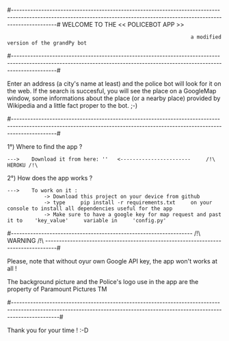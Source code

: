 #----------------------------------------------------------------------------------------------------------------------------------------------------------------------------#
                                                                WELCOME TO THE << POLICEBOT APP >>

                                                                a modified version of the grandPy bot
#----------------------------------------------------------------------------------------------------------------------------------------------------------------------------#

Enter an address (a city's name at least) and the police bot will look for it on the web.
If the search is succesful, you will see the place on a GoogleMap window, some informations about the place (or a nearby place) provided by Wikipedia
and a little fact proper to the bot.  ;-)

#----------------------------------------------------------------------------------------------------------------------------------------------------------------------------#

1°) Where to find the app ?

    --->    Download it from here: ''   <-----------------------     /!\ HEROKU /!\



2°) How does the app works ?

    --->    To work on it :
                -> Download this project on your device from github
                -> type     pip install -r requirements.txt     on your console to install all dependencies useful for the app
                -> Make sure to have a google key for map request and past it to    'key_value'     variable in     'config.py'



#------------------------------------------------------------------     /!\ WARNING /!\     ----------------------------------------------------------------------------------#

Please, note that without oyur own Google API key, the app won't works at all !

The background picture and the Police's logo use in the app are the property of    Paramount Pictures TM

#-----------------------------------------------------------------------------------------------------------------------------------------------------------------------------#

Thank you for your time ! :-D
